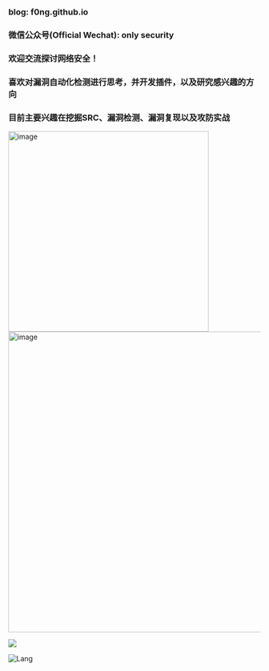 ### blog: f0ng.github.io
### 微信公众号(Official Wechat): only security
### 欢迎交流探讨网络安全！
### 喜欢对漏洞自动化检测进行思考，并开发插件，以及研究感兴趣的方向 
### 目前主要兴趣在挖掘SRC、漏洞检测、漏洞复现以及攻防实战

<img width="400" alt="image" src="https://github-readme-stats.vercel.app/api?username=f0ng&count_private=true&show_icons=true">

<img width="600" alt="image" src="https://user-images.githubusercontent.com/48286013/160400513-6a88a9a8-7032-433d-a28b-fa78b717b276.png">


![](https://visitor-badge.laobi.icu/badge?page_id=f0ng.f0ng)

![Lang](https://github-readme-stats.vercel.app/api/top-langs/?username=f0ng&layout=compact)
